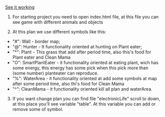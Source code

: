 [See it working](https://ull-esit-mii-ca-1718.github.io/eloquent-js-samples/tree/master/Chapter%207%20Project%20Electronic%20Life)

1. For starting project you need to open index.html file, at this file you can see game with different animals and objects

2. At this plan we use different symbols like this:

 * "#": Wall - border map;
 * "@": Hunter - It functionality oriented at hunting on Plant eater;
 * "*": Plant - This grass that add after period time, also this's food for Plant eater and Clean Mama
 * "O": SmartPlantEater - it functionality oriented at eating plant, wich has some energy, this energy has some pick when this pick more than (some number) planteater can reproduce.
 * "%": WaterArea - it functionality oriented at add some symbols at map after some period time, also thi's food for Clean Mama
 * "^": CleanMama - it functionality oriented kill all plan and waterArea.

3. If you want change plan you can find file "electronicLife" scroll to down, at this place you'll see variable "table". At this variable you can add or remove some of symbol.

